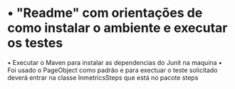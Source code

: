 # •	"Readme" com orientações de como instalar o ambiente e executar os testes
• Executar o Maven para instalar as dependencias do Junit na maquina 
• Foi usado o PageObject como padrão e para exectuar o teste solicitado deverá entrar na classe InmetricsSteps que está no pacote steps


